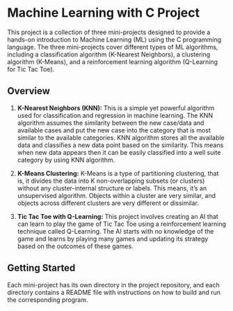 # Machine Learning with C Project #

This project is a collection of three mini-projects designed to provide a hands-on introduction to Machine Learning (ML) using the C programming language. The three mini-projects cover different types of ML algorithms, including a classification algorithm (K-Nearest Neighbors), a clustering algorithm (K-Means), and a reinforcement learning algorithm (Q-Learning for Tic Tac Toe).

## Overview ##

1. **K-Nearest Neighbors (KNN):** This is a simple yet powerful algorithm used for classification and regression in machine learning. The KNN algorithm assumes the similarity between the new case/data and available cases and put the new case into the category that is most similar to the available categories. KNN algorithm stores all the available data and classifies a new data point based on the similarity. This means when new data appears then it can be easily classified into a well suite category by using KNN algorithm.

2. **K-Means Clustering:** K-Means is a type of partitioning clustering, that is, it divides the data into K non-overlapping subsets (or clusters) without any cluster-internal structure or labels. This means, it’s an unsupervised algorithm. Objects within a cluster are very similar, and objects across different clusters are very different or dissimilar.

3. **Tic Tac Toe with Q-Learning:** This project involves creating an AI that can learn to play the game of Tic Tac Toe using a reinforcement learning technique called Q-Learning. The AI starts with no knowledge of the game and learns by playing many games and updating its strategy based on the outcomes of these games.

## Getting Started ##

Each mini-project has its own directory in the project repository, and each directory contains a README file with instructions on how to build and run the corresponding program.